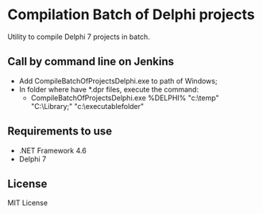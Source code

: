 # Compilation Batch of Delphi projects

Utility to compile Delphi 7 projects in batch.

## Call by command line on Jenkins


 - Add CompileBatchOfProjectsDelphi.exe to path of Windows;
 - In folder where have *.dpr files, execute the command: 
   - CompileBatchOfProjectsDelphi.exe %DELPHI% "c:\temp" "C:\Library;" "c:\executablefolder"


  
## Requirements to use

- .NET Framework 4.6
- Delphi 7

## License

MIT License
